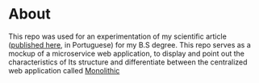 # About

This repo was used for an experimentation of my scientific article ([published here](https://www.uniara.com.br/arquivos/file/cca/artigos/2016/erick-carvalho-sao-miguel.pdf), in Portuguese) for my B.S degree. 
This repo serves as a mockup of a microservice web application, to display and point out the characteristics of Its structure and differentiate between the centralized web application called [Monolithic](https://github.com/erickz/Monolithic)
